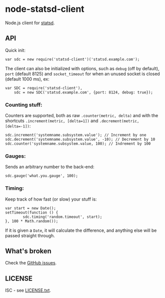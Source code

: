 node-statsd-client
==================

Node.js client for [statsd](https://github.com/etsy/statsd).

API
---

Quick init:

    var sdc = new require('statsd-client')('statsd.example.com');

The client can also be initialized with options, such as `debug` (off by
default), `port` (default 8125) and `socket_timeout` for when an unused socket
is closed (default 1000 ms), ex:

    var SDC = require('statsd-client'),
        sdc = new SDC('statsd.example.com', {port: 8124, debug: true});

### Counting stuff:

Counters are supported, both as raw `.counter(metric, delta)` and with the
shortcuts `.increment(metric, [delta=1])` and `.decrement(metric, [delta=-1])`:

    sdc.increment('systemname.subsystem.value'); // Increment by one
	sdc.decrement('systemname.subsystem.value', -10); // Decrement by 10
	sdc.counter('systemname.subsystem.value, 100); // Indrement by 100

### Gauges:

Sends an arbitrary number to the back-end:

	sdc.gauge('what.you.gauge', 100);

### Timing:

Keep track of how fast (or slow) your stuff is:

	var start = new Date();
	setTimeout(function () {
			sdc.timing('random.timeout', start);
	}, 100 * Math.random());

If it is given a `Date`, it will calculate the difference, and anything else
will be passed straight through.

What's broken
-------------

Check the [GitHub issues](https://github.com/msiebuhr/node-statsd-client/issues).

LICENSE
-------

ISC - see
[LICENSE.txt](https://github.com/msiebuhr/node-statsd-client/blob/master/LICENSE.txt).
